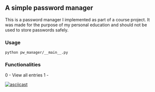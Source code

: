 ## A simple password manager

This is a password manager I implemented as part of a course project. 
It was made for the purpose of my personal education and should not be used to store passwords safely.

### Usage
```
python pw_manager/__main__.py
```

### Functionalities 
0 - View all entries 
1 - 


[![asciicast](https://asciinema.org/a/qvGvr774qMJjKKVdUnEgvMsCn.svg)](https://asciinema.org/a/qvGvr774qMJjKKVdUnEgvMsCn)
